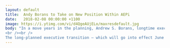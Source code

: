 ```yaml
---
layout: default
title:  Andy Borans to Take on New Position Within AEPi
date:   2018-02-08 00:00:00 +1100
image: https://i.ytimg.com/vi/d4QgeAUjELo/maxresdefault.jpg
body: "In a move years in the planning, Andrew S. Borans, longtime executive director of Alpha Epsilon Pi Fraternity (AEPi), the world’s only Jewish college fraternity, will begin working as the full-time chief executive officer of the Alpha Epsilon Pi Foundation (AEPi Foundation) in June. James Fleischer, currently the AEPi assistant executive director, will then become the fraternity’s chief executive officer.
<br /><br />
The long-planned executive transition – which will go into effect June 1, 2018 – comes on the heels of very successful years for both AEPi and the Foundation."
---
```

